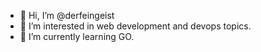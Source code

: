 - 👋 Hi, I’m @derfeingeist
- 👀 I’m interested in web development and devops topics.
- 🌱 I’m currently learning GO.

<!---
derfeingeist/derfeingeist is a ✨ special ✨ repository because its `README.md` (this file) appears on your GitHub profile.
You can click the Preview link to take a look at your changes.
--->
